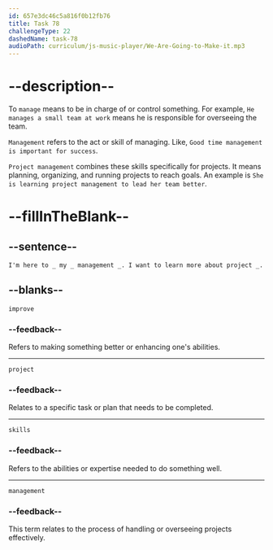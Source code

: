 ```yaml
---
id: 657e3dc46c5a816f0b12fb76
title: Task 78
challengeType: 22
dashedName: task-78
audioPath: curriculum/js-music-player/We-Are-Going-to-Make-it.mp3
---
```

<!--
AUDIO REFERENCE:
Sophie: Hi, I'm Sophie, and I'm here to improve my project management skills. I want to learn more about project management.
-->

# --description--

To `manage` means to be in charge of or control something. For example, `He manages a small team at work` means he is responsible for overseeing the team. 

`Management` refers to the act or skill of managing. Like, `Good time management is important for success`. 

`Project management` combines these skills specifically for projects. It means planning, organizing, and running projects to reach goals. An example is `She is learning project management to lead her team better`.

# --fillInTheBlank--

## --sentence--

`I'm here to _ my _ management _. I want to learn more about project _.`

## --blanks--

`improve`

### --feedback--

Refers to making something better or enhancing one's abilities.

---

`project`

### --feedback--

Relates to a specific task or plan that needs to be completed.

---

`skills`

### --feedback--

Refers to the abilities or expertise needed to do something well.

---

`management`

### --feedback--

This term relates to the process of handling or overseeing projects effectively.
